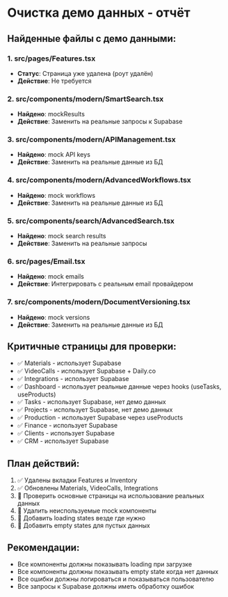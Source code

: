 # Очистка демо данных - отчёт

## Найденные файлы с демо данными:

### 1. src/pages/Features.tsx
- **Статус**: Страница уже удалена (роут удалён)
- **Действие**: Не требуется

### 2. src/components/modern/SmartSearch.tsx
- **Найдено**: mockResults
- **Действие**: Заменить на реальные запросы к Supabase

### 3. src/components/modern/APIManagement.tsx
- **Найдено**: mock API keys
- **Действие**: Заменить на реальные данные из БД

### 4. src/components/modern/AdvancedWorkflows.tsx
- **Найдено**: mock workflows
- **Действие**: Заменить на реальные данные из БД

### 5. src/components/search/AdvancedSearch.tsx
- **Найдено**: mock search results
- **Действие**: Заменить на реальные запросы

### 6. src/pages/Email.tsx
- **Найдено**: mock emails
- **Действие**: Интегрировать с реальным email провайдером

### 7. src/components/modern/DocumentVersioning.tsx
- **Найдено**: mock versions
- **Действие**: Заменить на реальные данные из БД

## Критичные страницы для проверки:

- ✅ Materials - использует Supabase
- ✅ VideoCalls - использует Supabase + Daily.co
- ✅ Integrations - использует Supabase
- ✅ Dashboard - использует реальные данные через hooks (useTasks, useProducts)
- ✅ Tasks - использует Supabase, нет демо данных
- ✅ Projects - использует Supabase, нет демо данных
- ✅ Production - использует Supabase через useProducts
- ✅ Finance - использует Supabase
- ✅ Clients - использует Supabase
- ✅ CRM - использует Supabase

## План действий:

1. ✅ Удалены вкладки Features и Inventory
2. ✅ Обновлены Materials, VideoCalls, Integrations
3. 🔄 Проверить основные страницы на использование реальных данных
4. 🔄 Удалить неиспользуемые mock компоненты
5. 🔄 Добавить loading states везде где нужно
6. 🔄 Добавить empty states для пустых данных

## Рекомендации:

- Все компоненты должны показывать loading при загрузке
- Все компоненты должны показывать empty state когда нет данных
- Все ошибки должны логироваться и показываться пользователю
- Все запросы к Supabase должны иметь обработку ошибок
